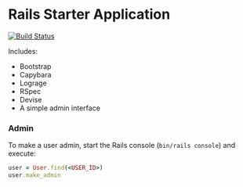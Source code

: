 # Rails Starter Application

[![Build Status](https://semaphoreci.com/api/v1/strika/rails-starter/branches/master/badge.svg)](https://semaphoreci.com/strika/rails-starter)

Includes:

- Bootstrap
- Capybara
- Lograge
- RSpec
- Devise
- A simple admin interface


### Admin

To make a user admin, start the Rails console (`bin/rails console`) and execute:

```ruby
user = User.find(<USER_ID>)
user.make_admin
```
